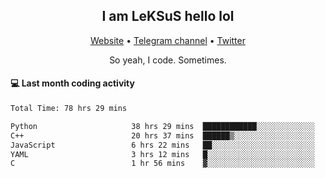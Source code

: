 <h2 align="center">I am LeKSuS hello lol</h2>
<div align="center">
  <a href="https://leksus.net">Website</a> •
  <a href="https://t.me/leksus_was_here">Telegram channel</a> •
  <a href="https://twitter.com/___LeKSuS___">Twitter</a>
</div>
<p align="center">So yeah, I code. Sometimes.</p>

#### :computer: Last month coding activity
<!--START_SECTION:waka-->

```txt
Total Time: 78 hrs 29 mins

Python                     38 hrs 29 mins  ████████████░░░░░░░░░░░░░   48.33 %
C++                        20 hrs 37 mins  ██████▒░░░░░░░░░░░░░░░░░░   25.90 %
JavaScript                 6 hrs 22 mins   ██░░░░░░░░░░░░░░░░░░░░░░░   08.00 %
YAML                       3 hrs 12 mins   █░░░░░░░░░░░░░░░░░░░░░░░░   04.03 %
C                          1 hr 56 mins    ▓░░░░░░░░░░░░░░░░░░░░░░░░   02.44 %
```

<!--END_SECTION:waka-->

<!-- flag{4_l0t_0f_1nter35t1ng_th1ng5_4r3_1n_publ1c_d0m41n} -->
